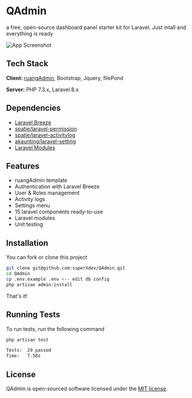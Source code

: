 # QAdmin
a free, open-source dashboard panel starter kit for Laravel. Just intall and everything is ready

![App Screenshot](https://github.com/superXdev/QAdmin/blob/main/public/dist/img/screenshot/ss.png?raw=true)

  

## Tech Stack

**Client:** [ruangAdmin](https://github.com/indrijunanda/RuangAdmin), Bootstrap, Jquery, filePond

**Server:** PHP 7.3.x, Laravel 8.x

  
## Dependencies

- [Laravel Breeze](https://github.com/laravel/breeze)
- [spatie/laravel-permission](https://github.com/spatie/laravel-permission)
- [spatie/laravel-activitylog](https://github.com/spatie/laravel-activitylog)
- [akaunting/laravel-setting](https://github.com/akaunting/laravel-setting)
- [Laravel Modules](https://nwidart.com/laravel-modules/v1)

  
## Features

- ruangAdmin template
- Authentication with Laravel Breeze
- User & Roles management
- Activity logs
- Settings menu
- 15 laravel components ready-to-use
- Laravel modules
- Unit testing
  
## Installation 

You can fork or clone this project

```bash 
git clone git@github.com:superXdev/QAdmin.git
cd QAdmin
cp .env.example .env <-- edit db config
php artisan admin:install
```
That's it!

## Running Tests

To run tests, run the following command

```bash
php artisan test
```

```bash
Tests:  29 passed
Time:   7.58s
```

## License

QAdmin is open-sourced software licensed under the [MIT license](https://opensource.org/licenses/MIT). 